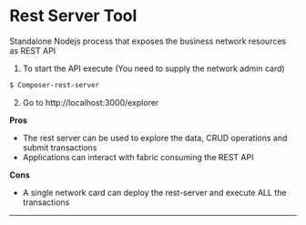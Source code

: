 # Rest Server Tool
Standalone Nodejs process that exposes the business network resources as REST API  

1. To start the API execute (You need to supply the network admin card)  
```sh
$ Composer-rest-server
```
2. Go to http://localhost:3000/explorer

**Pros**
- The rest server can be used to explore the data, CRUD operations and submit transactions  
- Applications can interact with fabric consuming the REST API  

**Cons** 
- A single network card can deploy the rest-server and execute ALL the transactions
---


